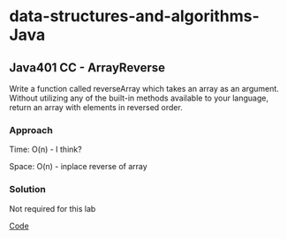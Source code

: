 # data-structures-and-algorithms-Java

## Java401 CC - ArrayReverse

Write a function called reverseArray which takes an array as an argument. Without utilizing any of the built-in methods available to your language, return an array with elements in reversed order.

### Approach

Time:  O(n) - I think?

Space: O(n) - inplace reverse of array

### Solution

Not required for this lab

[Code](https://github.com/KKetter/CodeChallenge-Repo/blob/master/DSA%20401%20JAVA/src/main/java/DSA/JAVA/ArrayReverse.java)